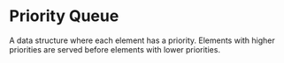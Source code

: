 # Priority Queue

A data structure where each element has a priority. Elements with higher priorities are served before elements with lower priorities.
